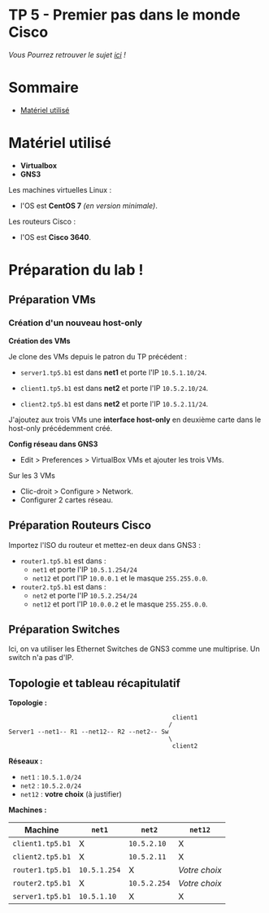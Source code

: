 # TP 5 - Premier pas dans le monde Cisco

*Vous Pourrez retrouver le sujet [ici](https://github.com/It4lik/B1-Reseau-2018/tree/master/tp/5) !*

# Sommaire

* [Matériel utilisé](#matériel-utilisé)

# Matériel utilisé

* **Virtualbox**
* **GNS3**

Les machines virtuelles Linux :

* l'OS est **CentOS 7** *(en version minimale)*.

Les routeurs Cisco :

* l'OS est **Cisco 3640**.

# Préparation du lab !

## Préparation VMs

### Création d'un nouveau host-only

**Création des VMs**

Je clone des VMs depuis le patron du TP précédent :

* `server1.tp5.b1` est dans **net1** et porte l'IP `10.5.1.10/24`.

* `client1.tp5.b1` est dans **net2** et porte l'IP `10.5.2.10/24`.

* `client2.tp5.b1` est dans **net2** et porte l'IP `10.5.2.11/24`.

J'ajoutez aux trois VMs une **interface host-only** en deuxième carte dans le host-only précédemment créé.

**Config réseau dans GNS3**

* Edit > Preferences > VirtualBox VMs et ajouter les trois VMs.

Sur les 3 VMs

* Clic-droit > Configure > Network.
* Configurer 2 cartes réseau.

## Préparation Routeurs Cisco

Importez l'ISO du routeur et mettez-en deux dans GNS3 : 
* `router1.tp5.b1` est dans :
    * `net1` et porte l'IP `10.5.1.254/24`
    * `net12` et port l'IP `10.0.0.1` et le masque `255.255.0.0`. 
* `router2.tp5.b1` est dans :
    * `net2` et porte l'IP `10.5.2.254/24`
    * `net12` et port l'IP `10.0.0.2` et le masque `255.255.0.0`. 

## Préparation Switches

Ici, on va utiliser les Ethernet Switches de GNS3 comme une multiprise. Un switch n'a pas d'IP.

## Topologie et tableau récapitulatif

**Topologie :**
```
                                             client1
                                            /
Server1 --net1-- R1 --net12-- R2 --net2-- Sw
                                            \
                                             client2
```


**Réseaux :**

* `net1` : `10.5.1.0/24`
* `net2` : `10.5.2.0/24`
* `net12` : **votre choix** (à justifier)

**Machines :**

Machine | `net1` | `net2` | `net12`
--- | --- | --- | ---
`client1.tp5.b1` | X | `10.5.2.10` | X
`client2.tp5.b1` | X | `10.5.2.11` | X
`router1.tp5.b1` | `10.5.1.254` | X | *Votre choix*
`router2.tp5.b1` | X | `10.5.2.254` | *Votre choix*
`server1.tp5.b1` | `10.5.1.10` | X | X
